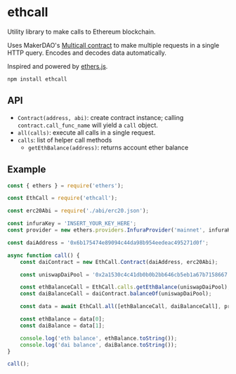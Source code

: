 # ethcall

Utility library to make calls to Ethereum blockchain.

Uses MakerDAO's [Multicall contract](https://github.com/makerdao/multicall) to make multiple requests in a single HTTP query. Encodes and decodes data automatically.

Inspired and powered by [ethers.js](https://github.com/ethers-io/ethers.js/).

```
npm install ethcall
```

## API

* `Contract(address, abi)`: create contract instance; calling `contract.call_func_name` will yield a `call` object.
* `all(calls)`: execute all calls in a single request.
* `calls`: list of helper call methods
  * `getEthBalance(address)`: returns account ether balance

## Example

```js
const { ethers } = require('ethers');

const EthCall = require('ethcall');

const erc20Abi = require('./abi/erc20.json');

const infuraKey = 'INSERT_YOUR_KEY_HERE';
const provider = new ethers.providers.InfuraProvider('mainnet', infuraKey);

const daiAddress = '0x6b175474e89094c44da98b954eedeac495271d0f';

async function call() {
	const daiContract = new EthCall.Contract(daiAddress, erc20Abi);

	const uniswapDaiPool = '0x2a1530c4c41db0b0b2bb646cb5eb1a67b7158667';

	const ethBalanceCall = EthCall.calls.getEthBalance(uniswapDaiPool);
	const daiBalanceCall = daiContract.balanceOf(uniswapDaiPool);

	const data = await EthCall.all([ethBalanceCall, daiBalanceCall], provider);

	const ethBalance = data[0];
	const daiBalance = data[1];

	console.log('eth balance', ethBalance.toString());
	console.log('dai balance', daiBalance.toString());
}

call();

```

